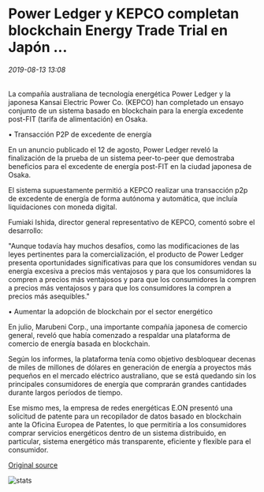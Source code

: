 # Power Ledger y KEPCO completan blockchain Energy Trade Trial en Japón ...

###### 2019-08-13 13:08

La compañía australiana de tecnología energética Power Ledger y la japonesa Kansai Electric Power Co. (KEPCO) han completado un ensayo conjunto de un sistema basado en blockchain para la energía excedente post-FIT (tarifa de alimentación) en Osaka.

• Transacción P2P de excedente de energía

En un anuncio publicado el 12 de agosto, Power Ledger reveló la finalización de la prueba de un sistema peer-to-peer que demostraba beneficios para el excedente de energía post-FIT en la ciudad japonesa de Osaka.

El sistema supuestamente permitió a KEPCO realizar una transacción p2p de excedente de energía de forma autónoma y automática, que incluía liquidaciones con moneda digital.

Fumiaki Ishida, director general representativo de KEPCO, comentó sobre el desarrollo:

"Aunque todavía hay muchos desafíos, como las modificaciones de las leyes pertinentes para la comercialización, el producto de Power Ledger presenta oportunidades significativas para que los consumidores vendan su energía excesiva a precios más ventajosos y para que los consumidores la compren a precios más ventajosos y para que los consumidores la compren a precios más ventajosos y para que los consumidores la compren a precios más asequibles."

• Aumentar la adopción de blockchain por el sector energético

En julio, Marubeni Corp., una importante compañía japonesa de comercio general, reveló que había comenzado a respaldar una plataforma de comercio de energía basada en blockchain.

Según los informes, la plataforma tenía como objetivo desbloquear decenas de miles de millones de dólares en generación de energía a proyectos más pequeños en el mercado eléctrico australiano, que se está quedando sin los principales consumidores de energía que comprarán grandes cantidades durante largos períodos de tiempo.

Ese mismo mes, la empresa de redes energéticas E.ON presentó una solicitud de patente para un recopilador de datos basado en blockchain ante la Oficina Europea de Patentes, lo que permitiría a los consumidores comprar servicios energéticos dentro de un sistema distribuido, en particular, sistema energético más transparente, eficiente y flexible para el consumidor.

[Original source](https://cointelegraph.com/news/power-ledger-and-kepco-complete-blockchain-energy-trade-trial-in-japan)

![stats](https://c.statcounter.com/11760860/0/a89fa40b/1/ "stats")
